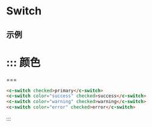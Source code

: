 # Switch

## 示例



::: 颜色
===

===
```html
<c-switch checked>primary</c-switch>
<c-switch color="success" checked>success</c-switch>
<c-switch color="warning" checked>warning</c-switch>
<c-switch color="error" checked>error</c-switch>
```
:::

